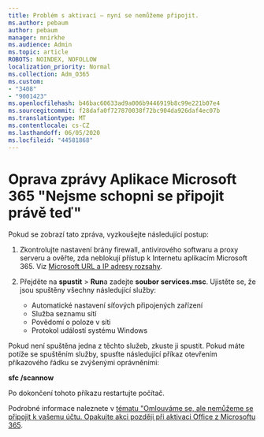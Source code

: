 ```yaml
---
title: Problém s aktivací – nyní se nemůžeme připojit.
ms.author: pebaum
author: pebaum
manager: mnirkhe
ms.audience: Admin
ms.topic: article
ROBOTS: NOINDEX, NOFOLLOW
localization_priority: Normal
ms.collection: Adm_O365
ms.custom:
- "3408"
- "9001423"
ms.openlocfilehash: b46bac60633ad9a006b9446919b8c99e221b07e4
ms.sourcegitcommit: f28dafa0f727870038f72bc904da926daf4ec07b
ms.translationtype: MT
ms.contentlocale: cs-CZ
ms.lasthandoff: 06/05/2020
ms.locfileid: "44581868"
---
```

# <a name="fixing-the-microsoft-365-apps-we-are-unable-to-connect-right-now-message"></a>Oprava zprávy Aplikace Microsoft 365 "Nejsme schopni se připojit právě teď"

Pokud se zobrazí tato zpráva, vyzkoušejte následující postup:

1. Zkontrolujte nastavení brány firewall, antivirového softwaru a proxy serveru a ověřte, zda neblokují přístup k Internetu aplikacím Microsoft 365. Viz [Microsoft URL a IP adresy rozsahy](https://docs.microsoft.com/office365/enterprise/urls-and-ip-address-ranges).

2. Přejděte na **spustit**  >  **Run**a zadejte **soubor services.msc**. Ujistěte se, že jsou spuštěny všechny následující služby:
    - Automatické nastavení síťových připojených zařízení
    - Služba seznamu sítí
    - Povědomí o poloze v síti
    - Protokol událostí systému Windows

Pokud není spuštěna jedna z těchto služeb, zkuste ji spustit. Pokud máte potíže se spuštěním služby, spusťte následující příkaz otevřením příkazového řádku se zvýšenými oprávněními:

**sfc /scannow**

Po dokončení tohoto příkazu restartujte počítač.

Podrobné informace naleznete v [tématu "Omlouváme se, ale nemůžeme se připojit k vašemu účtu. Opakujte akci později při aktivaci Office z Microsoftu 365](https://docs.microsoft.com/office/troubleshoot/activation-installation/issue-when-activate-office-from-office-365).